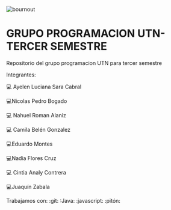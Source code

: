 ![bournout](https://media1.giphy.com/media/qgQUggAC3Pfv687qPC/giphy.gif?cid=ecf05e478cgsjhz6argalx43b40lwnst1qy28njtgel71ni1&rid=giphy.gif&ct=g)

# GRUPO PROGRAMACION UTN- TERCER SEMESTRE

Repositorio del grupo programacion UTN para tercer semestre

Integrantes:

:computer: Ayelen Luciana Sara Cabral 

:computer:Nicolas Pedro Bogado

:computer: Nahuel Roman Alaniz

:computer: Camila Belén Gonzalez

:computer:Eduardo Montes

:computer:Nadia Flores Cruz

:computer: Cintia Analy Contrera

:computer:Juaquín Zabala


Trabajamos con:
:git: :Java: :javascript: :pitón:
